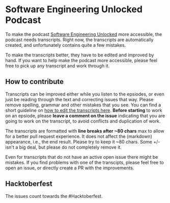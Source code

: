 # Software Engineering Unlocked Podcast

To make the podcast [Software Engineering Unlocked](https://www.se-unlocked.com) more accessible, the podcast needs 
transcripts. Right now, the transcripts are automatically created, and unfortunately contains quite a few mistakes.

To make the transcripts better, they have to be edited and improved by hand. 
If you want to help make the podcast more accessible, please feel free to pick up any transcript and work through it.

## How to contribute
Transcripts can be improved either while you listen to the epsiodes, or even just be reading through the text and correcting issues that way.
Please remove spelling, grammar and other mistakes that you see. You can find a short guideline on [how to edit the transcripts here](https://github.com/mgreiler/se-unlocked/blob/master/Transcription_Guidelines.md).
**Before starting** to work on an epsiode, please **leave a comment on the issue** indicating that you are 
going to work on the transcript, to avoid conflicts and duplication of work. 

The transcripts are formatted with **line breaks after ~80 chars** max to allow for a better pull request experience. 
It does not affect the (markdown) appearance, i.e., the end result. 
Please try to keep it ~80 chars. Some +/- isn't a big deal, but please do not completely remove it.

Even for transcripts that do not have an active open issue there might be mistakes. If you find problems with one of the 
transcipts, please feel free to open an issue, or directly create a PR with the improvements.

## Hacktoberfest 
The issues count towards the #Hacktoberfest. 
